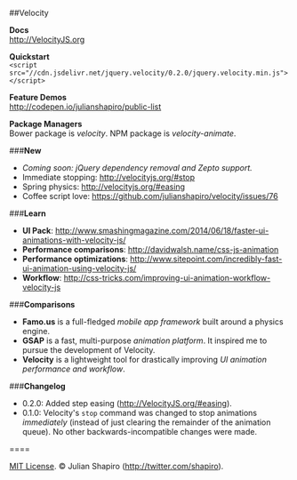 ##Velocity

**Docs**  
http://VelocityJS.org

**Quickstart**  
`<script src="//cdn.jsdelivr.net/jquery.velocity/0.2.0/jquery.velocity.min.js"></script>`

**Feature Demos**  
http://codepen.io/julianshapiro/public-list

**Package Managers**  
Bower package is *velocity*. NPM package is *velocity-animate*.

###**New**

- *Coming soon: jQuery dependency removal and Zepto support.*
- Immediate stopping: http://velocityjs.org/#stop
- Spring physics: http://velocityjs.org/#easing
- Coffee script love: https://github.com/julianshapiro/velocity/issues/76

###**Learn**

- **UI Pack**: http://www.smashingmagazine.com/2014/06/18/faster-ui-animations-with-velocity-js/
- **Performance comparisons**: http://davidwalsh.name/css-js-animation
- **Performance optimizations**: http://www.sitepoint.com/incredibly-fast-ui-animation-using-velocity-js/
- **Workflow**: http://css-tricks.com/improving-ui-animation-workflow-velocity-js

###**Comparisons**

- **Famo.us** is a full-fledged *mobile app framework* built around a physics engine.
- **GSAP** is a fast, multi-purpose *animation platform*. It inspired me to pursue the development of Velocity.
- **Velocity** is a lightweight tool for drastically improving *UI animation performance and workflow*.

###**Changelog**

- 0.2.0: Added step easing (http://VelocityJS.org/#easing).
- 0.1.0: Velocity's `stop` command was changed to stop animations *immediately* (instead of just clearing the remainder of the animation queue). No other backwards-incompatible changes were made.

====

[MIT License](LICENSE). © Julian Shapiro (http://twitter.com/shapiro).
